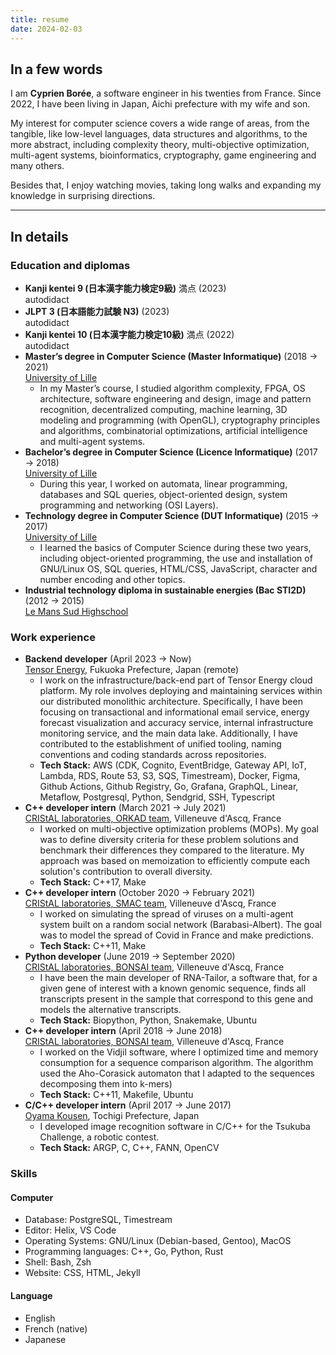 ```yaml
---
title: resume
date: 2024-02-03
---
```


## In a few words

I am **Cyprien Borée**, a software engineer in his twenties from France. Since
2022, I have been living in Japan, Aichi prefecture with my wife and son.

My interest for computer science covers a wide range of areas, from the
tangible, like low-level languages, data structures and algorithms, to the more
abstract, including complexity theory, multi-objective optimization, multi-agent
systems, bioinformatics, cryptography, game engineering and many others.

Besides that, I enjoy watching movies, taking long walks and expanding my
knowledge in surprising directions.

---

## In details

### Education and diplomas

- **Kanji kentei 9 (日本漢字能力検定9級)** 満点 (2023)  
  autodidact
- **JLPT 3 (日本語能力試験 N3)**  (2023)  
  autodidact
- **Kanji kentei 10 (日本漢字能力検定10級)** 満点 (2022)   
  autodidact
- **Master’s degree in Computer Science (Master Informatique)** (2018 → 2021)   
  [University of Lille](https://en.wikipedia.org/wiki/University_of_Lille)  
  - In my Master’s course, I studied algorithm complexity, FPGA, OS
    architecture, software engineering and design, image and pattern
    recognition, decentralized computing, machine learning, 3D modeling and
    programming (with OpenGL), cryptography principles and algorithms,
    combinatorial optimizations, artificial intelligence and multi-agent
    systems.
- **Bachelor’s degree in Computer Science (Licence Informatique)**
  (2017 → 2018)  
  [University of Lille](https://en.wikipedia.org/wiki/University_of_Lille)  
  - During this year, I worked on automata, linear programming, databases and
    SQL queries, object-oriented design, system programming and networking (OSI
    Layers).
- **Technology degree in Computer Science (DUT Informatique)** (2015 → 2017)  
  [University of Lille](https://en.wikipedia.org/wiki/University_of_Lille)  
  - I learned the basics of Computer Science during these two years, including
    object-oriented programming, the use and installation of GNU/Linux OS, SQL
    queries, HTML/CSS, JavaScript, character and number encoding and other
    topics.
- **Industrial technology diploma in sustainable energies (Bac STI2D)**
  (2012 → 2015)  
  [Le Mans Sud Highschool]("https://lemans-sud.paysdelaloire.e-lyco.fr/)  

### Work experience

- **Backend developer** (April 2023 → Now)  
  [Tensor Energy](https://www.tensorenergy.jp/), Fukuoka Prefecture,
  Japan (remote)  
  - I work on the infrastructure/back-end part of Tensor Energy cloud platform.
  My role involves deploying and maintaining services within our distributed
  monolithic architecture. Specifically, I have been focusing on transactional
  and informational email service, energy forecast visualization and accuracy
  service, internal infrastructure monitoring  service, and the main data lake.
  Additionally, I have contributed to the establishment of unified tooling,
  naming conventions and coding standards across repositories.  
  - **Tech Stack:** AWS (CDK, Cognito, EventBridge, Gateway API, IoT, Lambda,
  RDS, Route 53, S3, SQS, Timestream), Docker, Figma, Github Actions, Github
  Registry, Go, Grafana, GraphQL, Linear, Metaflow, Postgresql, Python,
  Sendgrid, SSH, Typescript
- **C++ developer intern** (March 2021 → July 2021)  
  [CRIStAL laboratories, ORKAD team](https://orkad.univ-lille.fr),
  Villeneuve d'Ascq, France  
  - I worked on multi-objective optimization problems (MOPs). My goal was to
  define diversity criteria for these problem solutions and benchmark their
  differences they compared to the literature. My approach was based on
  memoization to efficiently compute each solution's contribution to overall
  diversity.  
  - **Tech Stack:** C++17, Make
- **C++ developer intern** (October 2020 → February 2021)  
  [CRIStAL laboratories, SMAC team](https://www.cristal.univ-lille.fr/SMAC),
  Villeneuve d'Ascq, France
  - I worked on simulating the spread of viruses on a multi-agent system built
    on a random social network (Barabasi-Albert). The goal was to model the
    spread of Covid in France and make predictions.
  - **Tech Stack:** C++11, Make
- **Python developer** (June 2019 → September 2020)  
  [CRIStAL laboratories, BONSAI team](https://www.cristal.univ-lille.fr/bonsai),
  Villeneuve d'Ascq, France
  - I have been the main developer of RNA-Tailor, a software that, for a given
    gene of interest with a known genomic sequence, finds all transcripts
    present in the sample that correspond to this gene and models the
    alternative transcripts.
  - **Tech Stack:** Biopython, Python, Snakemake, Ubuntu
- **C++ developer intern** (April 2018 → June 2018)  
  [CRIStAL laboratories, BONSAI team](https://www.cristal.univ-lille.fr/bonsai),
  Villeneuve d'Ascq, France
  - I worked on the Vidjil software, where I optimized time and memory
    consumption for a sequence comparison algorithm. The algorithm used the
    Aho-Corasick automaton that I adapted to the sequences decomposing them
    into k-mers)
  - **Tech Stack:** C++11, Makefile, Ubuntu
- **C/C++ developer intern** (April 2017 → June 2017)  
  [Oyama Kousen](https://www.oyama-ct.ac.jp/), Tochigi Prefecture, Japan  
  - I developed image recognition software in C/C++ for the Tsukuba Challenge,
    a robotic contest.
  - **Tech Stack:** ARGP, C, C++, FANN, OpenCV

### Skills

#### Computer

- Database: PostgreSQL, Timestream
- Editor: Helix, VS Code
- Operating Systems: GNU/Linux (Debian-based, Gentoo), MacOS
- Programming languages: C++, Go, Python, Rust
- Shell: Bash, Zsh
- Website: CSS, HTML, Jekyll

#### Language

- English
- French (native)
- Japanese
